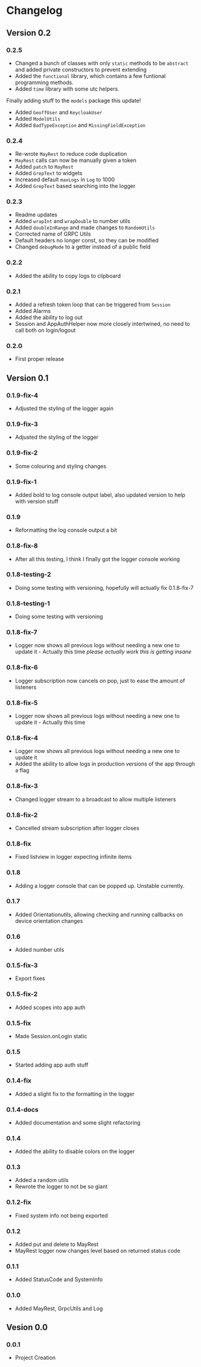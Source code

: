 # **Changelog**

## **Version 0.2**
### **0.2.5**
- Changed a bunch of classes with only `static` methods to be `abstract` and added private constructors to prevent extending
- Added the `functional` library, which contains a few funtional programming methods.
- Added `time` library with some utc helpers.

Finally adding stuff to the `models` package this update!
- Added `GeoffUser` and `KeycloakUser`
- Added `ModelUtils`
- Added `BadTypeException` and `MissingFieldException`

### **0.2.4**
- Re-wrote `MayRest` to reduce code duplication
- `MayRest` calls can now be manually given a token
- Added `patch` to `MayRest`
- Added `GrepText` to widgets
- Increased default `maxLogs` in `Log` to 1000
- Added `GrepText` based searching into the logger

### **0.2.3**
- Readme updates
- Added `wrapInt` and `wrapDouble` to number utils
- Added `doubleInRange` and made changes to `RandomUtils`
- Corrected name of GRPC Utils
- Default headers no longer const, so they can be modified
- Changed `debugMode` to a getter instead of a public field
### **0.2.2**
- Added the ability to copy logs to clipboard

### **0.2.1**
- Added a refresh token loop that can be triggered from `Session`
- Added Alarms
- Added the ability to log out
- Session and AppAuthHelper now more closely intertwined, no need to call both on login/logout

### **0.2.0**
- First proper release

## **Version 0.1**
### **0.1.9-fix-4**
- Adjusted the styling of the logger again
  
### **0.1.9-fix-3**
- Adjusted the styling of the logger

### **0.1.9-fix-2**
- Some colouring and styling changes

### **0.1.9-fix-1**
- Added bold to log console output label, also updated version to help with version stuff

### **0.1.9**
- Reformatting the log console output a bit

### **0.1.8-fix-8**
- After all this testing, I think I finally got the logger console working

### **0.1.8-testing-2**
- Doing some testing with versioning, hopefully will actually fix 0.1.8-fix-7

### **0.1.8-testing-1**
- Doing some testing with versioning

### **0.1.8-fix-7**
- Logger now shows all previous logs without needing a new one to update it - Actually this time *please actually work this is getting insane*

### **0.1.8-fix-6**
- Logger subscription now cancels on pop, just to ease the amount of listeners

### **0.1.8-fix-5**
- Logger now shows all previous logs without needing a new one to update it - Actually this time

### **0.1.8-fix-4**
- Logger now shows all previous logs without needing a new one to update it
- Added the ability to allow logs in production versions of the app through a flag

### **0.1.8-fix-3**
- Changed logger stream to a broadcast to allow multiple listeners

### **0.1.8-fix-2**
- Cancelled stream subscription after logger closes

### **0.1.8-fix**
- Fixed listview in logger expecting infinite items

### **0.1.8**
- Adding a logger console that can be popped up. Unstable currently.

### **0.1.7**
- Added Orientationutils, allowing checking and running callbacks on device orientation changes

### **0.1.6**
- Added number utils

### **0.1.5-fix-3**
- Export fixes
  
### **0.1.5-fix-2**
- Added scopes into app auth

### **0.1.5-fix**
- Made Session.onLogin static

### **0.1.5**
- Started adding app auth stuff

### **0.1.4-fix**
- Added a slight fix to the formatting in the logger

### **0.1.4-docs**
- Added documentation and some slight refactoring

### **0.1.4**
- Added the ability to disable colors on the logger

### **0.1.3**
- Added a random utils
- Rewrote the logger to not be so giant

### **0.1.2-fix**
- Fixed system info not being exported

### **0.1.2**
- Added put and delete to MayRest
- MayRest logger now changes level based on returned status code

### **0.1.1**
- Added StatusCode and SystemInfo

### **0.1.0**
- Added MayRest, GrpcUtils and Log

## **Vesion 0.0**
### **0.0.1**
- Project Creation
